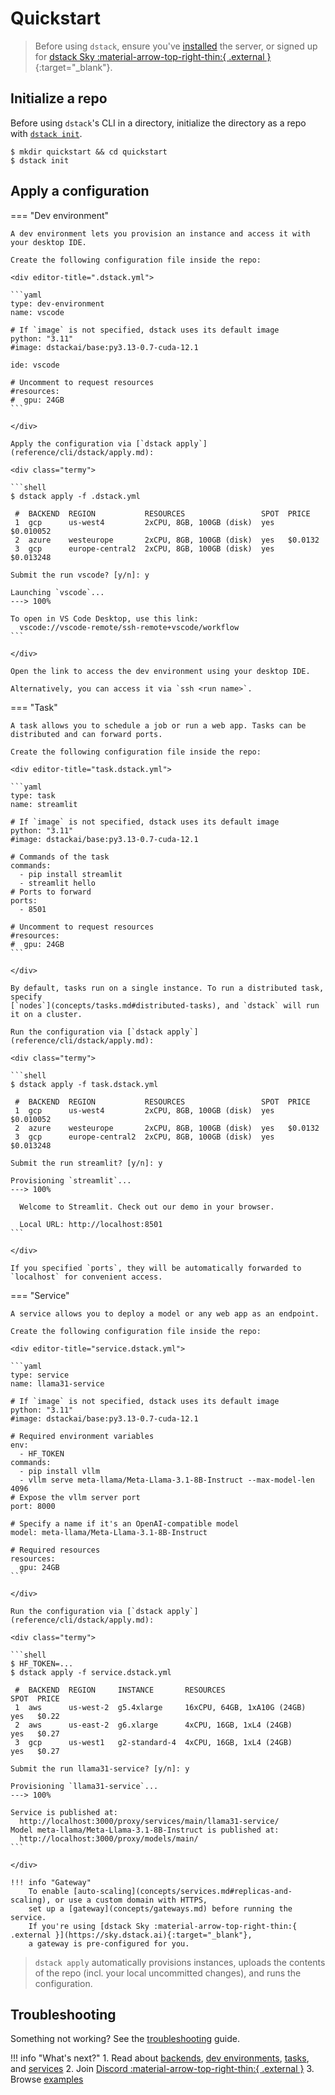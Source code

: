 # Quickstart

> Before using `dstack`, ensure you've [installed](installation/index.md) the server, or signed up for [dstack Sky :material-arrow-top-right-thin:{ .external }](https://sky.dstack.ai){:target="_blank"}.
    
## Initialize a repo

Before using `dstack`'s CLI in a directory, initialize the directory as a repo with [`dstack init`](reference/cli/dstack/init.md).

<div class="termy">

```shell
$ mkdir quickstart && cd quickstart
$ dstack init
```

</div>

## Apply a configuration

=== "Dev environment"

    A dev environment lets you provision an instance and access it with your desktop IDE.

    Create the following configuration file inside the repo:

    <div editor-title=".dstack.yml"> 

    ```yaml
    type: dev-environment
    name: vscode
    
    # If `image` is not specified, dstack uses its default image
    python: "3.11"
    #image: dstackai/base:py3.13-0.7-cuda-12.1
    
    ide: vscode
    
    # Uncomment to request resources
    #resources:
    #  gpu: 24GB
    ```

    </div>

    Apply the configuration via [`dstack apply`](reference/cli/dstack/apply.md):

    <div class="termy">

    ```shell
    $ dstack apply -f .dstack.yml
    
     #  BACKEND  REGION           RESOURCES                 SPOT  PRICE
     1  gcp      us-west4         2xCPU, 8GB, 100GB (disk)  yes   $0.010052
     2  azure    westeurope       2xCPU, 8GB, 100GB (disk)  yes   $0.0132
     3  gcp      europe-central2  2xCPU, 8GB, 100GB (disk)  yes   $0.013248
     
    Submit the run vscode? [y/n]: y
    
    Launching `vscode`...
    ---> 100%
    
    To open in VS Code Desktop, use this link:
      vscode://vscode-remote/ssh-remote+vscode/workflow
    ```
    
    </div>

    Open the link to access the dev environment using your desktop IDE.

    Alternatively, you can access it via `ssh <run name>`.

=== "Task"

    A task allows you to schedule a job or run a web app. Tasks can be distributed and can forward ports.

    Create the following configuration file inside the repo:

    <div editor-title="task.dstack.yml"> 

    ```yaml
    type: task
    name: streamlit
    
    # If `image` is not specified, dstack uses its default image
    python: "3.11"
    #image: dstackai/base:py3.13-0.7-cuda-12.1
    
    # Commands of the task
    commands:
      - pip install streamlit
      - streamlit hello
    # Ports to forward
    ports:
      - 8501

    # Uncomment to request resources
    #resources:
    #  gpu: 24GB
    ```

    </div>

    By default, tasks run on a single instance. To run a distributed task, specify 
    [`nodes`](concepts/tasks.md#distributed-tasks), and `dstack` will run it on a cluster.

    Run the configuration via [`dstack apply`](reference/cli/dstack/apply.md):

    <div class="termy">

    ```shell
    $ dstack apply -f task.dstack.yml
    
     #  BACKEND  REGION           RESOURCES                 SPOT  PRICE
     1  gcp      us-west4         2xCPU, 8GB, 100GB (disk)  yes   $0.010052
     2  azure    westeurope       2xCPU, 8GB, 100GB (disk)  yes   $0.0132
     3  gcp      europe-central2  2xCPU, 8GB, 100GB (disk)  yes   $0.013248
     
    Submit the run streamlit? [y/n]: y
    
    Provisioning `streamlit`...
    ---> 100%

      Welcome to Streamlit. Check out our demo in your browser.

      Local URL: http://localhost:8501
    ```
    
    </div>

    If you specified `ports`, they will be automatically forwarded to `localhost` for convenient access.

=== "Service"

    A service allows you to deploy a model or any web app as an endpoint.

    Create the following configuration file inside the repo:

    <div editor-title="service.dstack.yml"> 

    ```yaml
    type: service
    name: llama31-service
    
    # If `image` is not specified, dstack uses its default image
    python: "3.11"
    #image: dstackai/base:py3.13-0.7-cuda-12.1
    
    # Required environment variables
    env:
      - HF_TOKEN
    commands:
      - pip install vllm
      - vllm serve meta-llama/Meta-Llama-3.1-8B-Instruct --max-model-len 4096
    # Expose the vllm server port
    port: 8000

    # Specify a name if it's an OpenAI-compatible model
    model: meta-llama/Meta-Llama-3.1-8B-Instruct
    
    # Required resources
    resources:
      gpu: 24GB
    ```

    </div>

    Run the configuration via [`dstack apply`](reference/cli/dstack/apply.md):

    <div class="termy">

    ```shell
    $ HF_TOKEN=...
    $ dstack apply -f service.dstack.yml
    
     #  BACKEND  REGION     INSTANCE       RESOURCES                    SPOT  PRICE
     1  aws      us-west-2  g5.4xlarge     16xCPU, 64GB, 1xA10G (24GB)  yes   $0.22
     2  aws      us-east-2  g6.xlarge      4xCPU, 16GB, 1xL4 (24GB)     yes   $0.27
     3  gcp      us-west1   g2-standard-4  4xCPU, 16GB, 1xL4 (24GB)     yes   $0.27
     
    Submit the run llama31-service? [y/n]: y
    
    Provisioning `llama31-service`...
    ---> 100%

    Service is published at: 
      http://localhost:3000/proxy/services/main/llama31-service/
    Model meta-llama/Meta-Llama-3.1-8B-Instruct is published at:
      http://localhost:3000/proxy/models/main/
    ```
    
    </div>

    !!! info "Gateway"
        To enable [auto-scaling](concepts/services.md#replicas-and-scaling), or use a custom domain with HTTPS, 
        set up a [gateway](concepts/gateways.md) before running the service.
        If you're using [dstack Sky :material-arrow-top-right-thin:{ .external }](https://sky.dstack.ai){:target="_blank"},
        a gateway is pre-configured for you.

> `dstack apply` automatically provisions instances, uploads the contents of the repo (incl. your local uncommitted changes),
and runs the configuration.

## Troubleshooting

Something not working? See the [troubleshooting](guides/troubleshooting.md) guide.

!!! info "What's next?"
    1. Read about [backends](concepts/backends.md),  [dev environments](concepts/dev-environments.md), [tasks](concepts/tasks.md), and [services](concepts/services.md)
    2. Join [Discord :material-arrow-top-right-thin:{ .external }](https://discord.gg/u8SmfwPpMd)
    3. Browse [examples](https://dstack.ai/examples)
